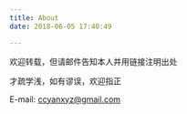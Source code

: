 ```yaml
---
title: About
date: 2018-06-05 17:40:49

---
```




欢迎转载，但请邮件告知本人并用链接注明出处

才疏学浅，如有谬误，欢迎指正

E-mail: ccyanxyz@gmail.com

